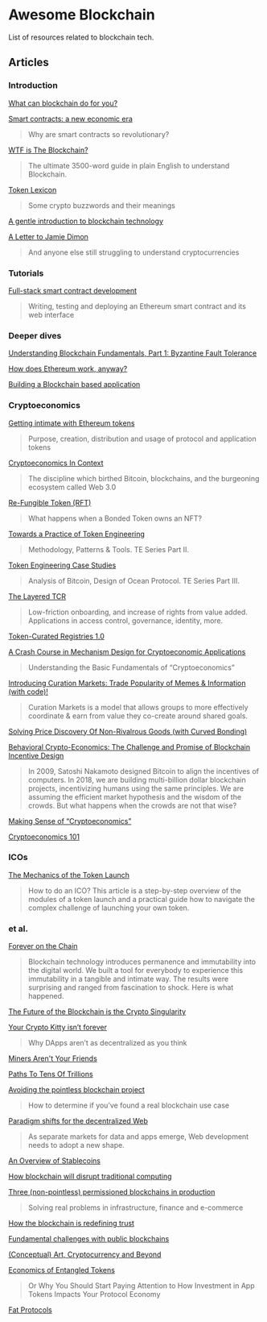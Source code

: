 # Awesome Blockchain
List of resources related to blockchain tech.

## Articles

### Introduction
[What can blockchain do for you?](https://hackernoon.com/what-can-blockchain-do-for-you-746ed436a371)

[Smart contracts: a new economic era](https://hackernoon.com/smart-contracts-a-new-economic-era-e95f407d49ef)
> Why are smart contracts so revolutionary?

[WTF is The Blockchain?](https://hackernoon.com/wtf-is-the-blockchain-1da89ba19348)
> The ultimate 3500-word guide in plain English to understand Blockchain.

[Token Lexicon](https://medium.com/@billyrennekamp/token-lexicon-b4ed9a4ce363)
> Some crypto buzzwords and their meanings

[A gentle introduction to blockchain technology](https://bitsonblocks.net/2015/09/09/a-gentle-introduction-to-blockchain-technology/)

[A Letter to Jamie Dimon](https://blog.chain.com/a-letter-to-jamie-dimon-de89d417cb80)
> And anyone else still struggling to understand cryptocurrencies

### Tutorials
[Full-stack smart contract development](https://hackernoon.com/full-stack-smart-contract-development-fccdfe5176ce)
> Writing, testing and deploying an Ethereum smart contract and its web interface

### Deeper dives
[Understanding Blockchain Fundamentals, Part 1: Byzantine Fault Tolerance](https://medium.com/loom-network/understanding-blockchain-fundamentals-part-1-byzantine-fault-tolerance-245f46fe8419)

[How does Ethereum work, anyway?](https://medium.com/@preethikasireddy/how-does-ethereum-work-anyway-22d1df506369)

[Building a Blockchain based application](https://medium.com/@davesag/building-a-blockchain-based-application-cc58cf8b2896)

### Cryptoeconomics
[Getting intimate with Ethereum tokens](https://hackernoon.com/getting-intimate-with-ethereum-tokens-2a1779c4db7b)
> Purpose, creation, distribution and usage of protocol and application tokens

[Cryptoeconomics In Context](https://hackernoon.com/cryptoeconomics-in-context-6435ad6839be)
> The discipline which birthed Bitcoin, blockchains, and the burgeoning ecosystem called Web 3.0

[Re-Fungible Token (RFT)](https://medium.com/@billyrennekamp/re-fungible-token-rft-297003592769)
> What happens when a Bonded Token owns an NFT?

[Towards a Practice of Token Engineering](https://blog.oceanprotocol.com/towards-a-practice-of-token-engineering-b02feeeff7ca)
> Methodology, Patterns & Tools. TE Series Part II.

[Token Engineering Case Studies](https://blog.oceanprotocol.com/token-engineering-case-studies-b44267e68f4)
> Analysis of Bitcoin, Design of Ocean Protocol. TE Series Part III.

[The Layered TCR](https://blog.oceanprotocol.com/the-layered-tcr-56cc5b4cdc45)
> Low-friction onboarding, and increase of rights from value added. Applications in access control, governance, identity, more.

[Token-Curated Registries 1.0](https://medium.com/@ilovebagels/token-curated-registries-1-0-61a232f8dac7)

[A Crash Course in Mechanism Design for Cryptoeconomic Applications](https://medium.com/blockchannel/a-crash-course-in-mechanism-design-for-cryptoeconomic-applications-a9f06ab6a976)
> Understanding the Basic Fundamentals of “Cryptoeconomics”

[Introducing Curation Markets: Trade Popularity of Memes & Information (with code)!](https://medium.com/@simondlr/introducing-curation-markets-trade-popularity-of-memes-information-with-code-70bf6fed9881)
> Curation Markets is a model that allows groups to more effectively coordinate & earn from value they co-create around shared goals.

[Solving Price Discovery Of Non-Rivalrous Goods (with Curved Bonding)](https://medium.com/@simondlr/solving-price-discovery-of-non-rivalrous-goods-with-curved-bonding-27b2186d55d5)

[Behavioral Crypto-Economics: The Challenge and Promise of Blockchain Incentive Design](https://medium.com/berlin-innovation-ventures/behavioral-crypto-economics-6d8befbf2175)
> In 2009, Satoshi Nakamoto designed Bitcoin to align the incentives of computers. In 2018, we are building multi-billion dollar blockchain projects, incentivizing humans using the same principles. We are assuming the efficient market hypothesis and the wisdom of the crowds. But what happens when the crowds are not that wise?

[Making Sense of “Cryptoeconomics”](https://hackernoon.com/making-sense-of-cryptoeconomics-5edea77e4e8d)

[Cryptoeconomics 101](https://thecontrol.co/cryptoeconomics-101-e5c883e9a8ff)

### ICOs
[The Mechanics of the Token Launch](https://blog.fractalblockchain.com/the-mechanics-of-the-token-launch-92f186a597f5)
> How to do an ICO? This article is a step-by-step overview of the modules of a token launch and a practical guide how to navigate the complex challenge of launching your own token.

### et al.
[Forever on the Chain](https://hackernoon.com/forever-on-the-chain-c755838dfc79)
> Blockchain technology introduces permanence and immutability into the digital world. We built a tool for everybody to experience this immutability in a tangible and intimate way. The results were surprising and ranged from fascination to shock. Here is what happened.

[The Future of the Blockchain is the Crypto Singularity](https://medium.com/@Michael_Spencer/future-of-the-blockchain-is-crypto-singularity-86813b4a828f)

[Your Crypto Kitty isn’t forever](https://medium.com/loom-network/your-crypto-kitty-isnt-forever-why-dapps-aren-t-as-decentralized-as-you-think-871d6acfea)
> Why DApps aren’t as decentralized as you think

[Miners Aren't Your Friends](https://blog.keep.network/miners-arent-your-friends-cde9b6e0e9ac)

[Paths To Tens Of Trillions](https://medium.com/multicoin-capital/paths-to-tens-of-trillions-e59f93b131c5)

[Avoiding the pointless blockchain project](https://www.linkedin.com/pulse/avoiding-pointless-blockchain-project-gideon-greenspan/)
> How to determine if you’ve found a real blockchain use case

[Paradigm shifts for the decentralized Web](https://ruben.verborgh.org/blog/2017/12/20/paradigm-shifts-for-the-decentralized-web)
> As separate markets for data and apps emerge, Web development needs to adopt a new shape.

[An Overview of Stablecoins](https://multicoin.capital/2018/01/17/an-overview-of-stablecoins/)

[How blockchain will disrupt traditional computing](https://techbeacon.com/how-blockchain-will-disrupt-traditional-computing)

[Three (non-pointless) permissioned blockchains in production](https://www.multichain.com/blog/2017/11/three-non-pointless-blockchains-production/)
> Solving real problems in infrastructure, finance and e-commerce

[How the blockchain is redefining trust](https://www.wired.com/story/how-the-blockchain-is-redefining-trust/)

[Fundamental challenges with public blockchains](https://medium.com/@preethikasireddy/fundamental-challenges-with-public-blockchains-253c800e9428)

[(Conceptual) Art, Cryptocurrency and Beyond](https://www.furtherfield.org/conceptual-art-cryptocurrency-and-beyond/)

[Economics of Entangled Tokens](https://blog.neufund.org/economics-of-entangled-tokens-9fc5b084e2d2)
> Or Why You Should Start Paying Attention to How Investment in App Tokens Impacts Your Protocol Economy

[Fat Protocols](http://www.usv.com/blog/fat-protocols)
